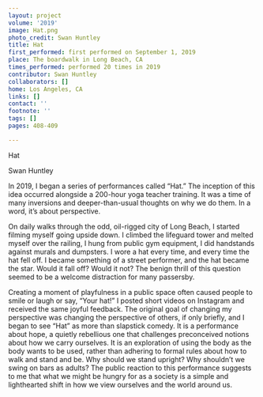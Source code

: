 ```yaml
---
layout: project
volume: '2019'
image: Hat.png
photo_credit: Swan Huntley
title: Hat
first_performed: first performed on September 1, 2019
place: The boardwalk in Long Beach, CA
times_performed: performed 20 times in 2019
contributor: Swan Huntley
collaborators: []
home: Los Angeles, CA
links: []
contact: ''
footnote: ''
tags: []
pages: 408-409

---
```


Hat

Swan Huntley

In 2019, I began a series of performances called “Hat.” The inception of this idea occurred alongside a 200-hour yoga teacher training. It was a time of many inversions and deeper-than-usual thoughts on why we do them. In a word, it’s about perspective.

On daily walks through the odd, oil-rigged city of Long Beach, I started filming myself going upside down. I climbed the lifeguard tower and melted myself over the railing, I hung from public gym equipment, I did handstands against murals and dumpsters. I wore a hat every time, and every time the hat fell off. I became something of a street performer, and the hat became the star. Would it fall off? Would it not? The benign thrill of this question seemed to be a welcome distraction for many passersby.

Creating a moment of playfulness in a public space often caused people to smile or laugh or say, “Your hat!” I posted short videos on Instagram and received the same joyful feedback. The original goal of changing my perspective was changing the perspective of others, if only briefly, and I began to see “Hat” as more than slapstick comedy. It is a performance about hope, a quietly rebellious one that challenges preconceived notions about how we carry ourselves. It is an exploration of using the body as the body wants to be used, rather than adhering to formal rules about how to walk and stand and be. Why should we stand upright? Why shouldn’t we swing on bars as adults? The public reaction to this performance suggests to me that what we might be hungry for as a society is a simple and lighthearted shift in how we view ourselves and the world around us.
